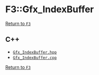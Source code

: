 # F3::Gfx_IndexBuffer

[Return to `F3`](/docs/F3.md)

## C++

- [`Gfx_IndexBuffer.hpp`](/c++/include/Gfx_IndexBuffer.hpp)
- [`Gfx_IndexBuffer.cpp`](/c++/source/Gfx_IndexBuffer.cpp)

[Return to `F3`](/docs/F3.md)